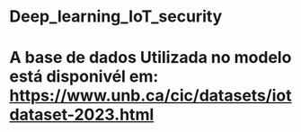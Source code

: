 # Deep_learning_IoT_security
# A base de dados Utilizada no modelo está disponivél em: https://www.unb.ca/cic/datasets/iotdataset-2023.html
